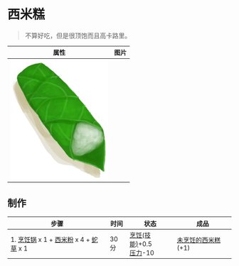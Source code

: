 # 西米糕  
> 不算好吃，但是很顶饱而且高卡路里。  
  
  属性  |   图片   
 ----  |  ----:   
   |  ![](Sprite/SagoSlime.png)   
  
## 制作  
步骤  |  时间  |  状态  |  成品  
----  |  ----  |  ----  |  ----  
1. [烹饪锅](CookingPot.md) x 1 + [西米粉](SagoFlour.md) x 4 + [蛇草](SnakeGrass.md) x 1  |  30分  |  [烹饪(技能)](Skill_Cooking.md)+0.5<br>[压力](Stress.md)-10  |  [未烹饪的西米糕](SagoSlimeUncooked.md)(+1)  
